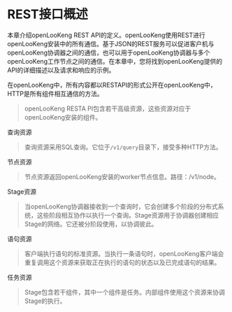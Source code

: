 # REST接口概述

本章介绍openLooKeng REST API的定义。openLooKeng使用REST进行openLooKeng安装中的所有通信。基于JSON的REST服务可以促进客户机与openLooKeng协调器之间的通信，也可以用于openLooKeng协调器与多个openLooKeng工作节点之间的通信。在本章中，您将找到openLooKeng提供的API的详细描述以及请求和响应的示例。


在openLooKeng中，所有内容都以RESTAPI的形式公开在openLooKeng中，HTTP是所有组件相互通信的方法。

> openLooKeng RESTA PI包含若干高级资源，这些资源对应于openLooKeng安装的组件。

查询资源

> 查询资源采用SQL查询。它位于`/v1/query`目录下，接受多种HTTP方法。

节点资源

> 节点资源返回openLooKeng安装的worker节点信息。路径：/v1/node。

Stage资源

> 当openLooKeng协调器接收到一个查询时，它会创建多个阶段的分布式系统，这些阶段相互协作以执行一个查询。Stage资源用于协调器创建相应Stage的网络。它还被分阶段使用，以协调彼此。

语句资源

> 客户端执行语句的标准资源。当执行一条语句时，openLooKeng客户端会重复调用这个资源来获取正在执行的语句的状态以及已完成语句的结果。

任务资源

> Stage包含若干组件，其中一个组件是任务。内部组件使用这个资源来协调Stage的执行。
